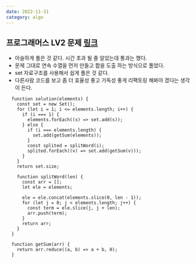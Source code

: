 ```yaml
---
date: 2022-11-31
category: algo
---
```


## 프로그래머스 LV2 문제 [링크](https://school.programmers.co.kr/learn/courses/30/lessons/131701)

- 아슬하게 풀은 것 같다. 시간 초과 될 줄 알았는데 통과는 했다.
- 문제 그대로 연속 수열을 먼저 만들고 합을 도출 하는 방식으로 풀었다.
- set 자료구조를 사용해서 쉽게 풀은 것 같다.
- 다른사람 코드를 보고 좀 더 효율성 좋고 가독성 좋게 리팩토링 해봐야 겠다는 생각이 든다.

```
  function solution(elements) {
    const set = new Set();
    for (let i = 1; i <= elements.length; i++) {
      if (i === 1) {
        elements.forEach((s) => set.add(s));
      } else {
        if (i === elements.length) {
          set.add(getSum(elements));
        }
        const splited = splitWord(i);
        splited.forEach((v) => set.add(getSum(v)));
      }
    }
    return set.size;

    function splitWord(len) {
      const arr = [];
      let ele = elements;

      ele = ele.concat(elements.slice(0, len - 1));
      for (let j = 0; j < elements.length; j++) {
        const term = ele.slice(j, j + len);
        arr.push(term);
      }
      return arr;
    }
  }

  function getSum(arr) {
    return arr.reduce((a, b) => a + b, 0);
  }
```

